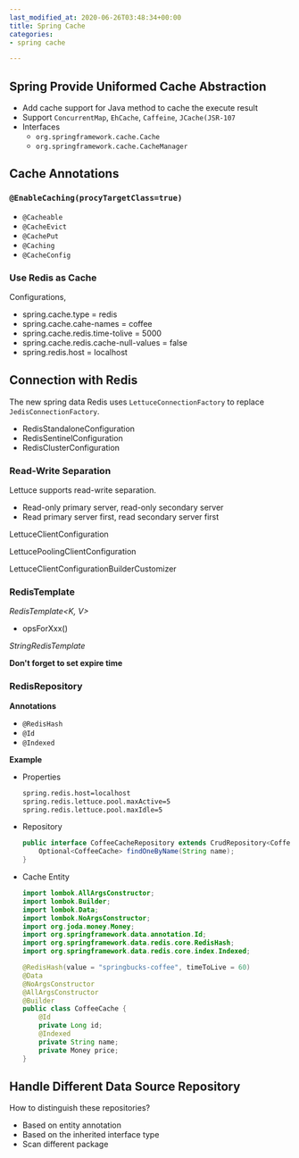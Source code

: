 ```yaml
---
last_modified_at: 2020-06-26T03:48:34+00:00
title: Spring Cache
categories:
- spring cache

---
```

## Spring Provide Uniformed Cache Abstraction

* Add cache support for Java method to cache the execute result
* Support `ConcurrentMap`, `EhCache`, `Caffeine`, `JCache(JSR-107`
* Interfaces
  * `org.springframework.cache.Cache`
  * `org.springframework.cache.CacheManager`

## Cache Annotations

### `@EnableCaching(procyTargetClass=true)`

* `@Cacheable`
* `@CacheEvict`
* `@CachePut`
* `@Caching`
* `@CacheConfig`

### Use Redis as Cache

Configurations,

* spring.cache.type = redis
* spring.cache.cahe-names = coffee
* spring.cache.redis.time-tolive = 5000
* spring.cache.redis.cache-null-values = false
* spring.redis.host = localhost

## Connection with Redis

The new spring data Redis uses `LettuceConnectionFactory` to replace `JedisConnectionFactory`.

* RedisStandaloneConfiguration
* RedisSentinelConfiguration
* RedisClusterConfiguration

### Read-Write Separation

Lettuce supports read-write separation.

* Read-only primary server, read-only secondary server
* Read primary server first, read secondary server first

LettuceClientConfiguration

LettucePoolingClientConfiguration

LettuceClientConfigurationBuilderCustomizer

### RedisTemplate

_RedisTemplate<K, V>_

* opsForXxx()

_StringRedisTemplate_

**Don't forget to set expire time**

### RedisRepository

**Annotations**

* `@RedisHash`
* `@Id`
* `@Indexed`

**Example**

* Properties
  ```bash
  spring.redis.host=localhost
  spring.redis.lettuce.pool.maxActive=5
  spring.redis.lettuce.pool.maxIdle=5
  ```

* Repository
  ```java
  public interface CoffeeCacheRepository extends CrudRepository<CoffeeCache, Long> {
      Optional<CoffeeCache> findOneByName(String name);
  }
  ```
* Cache Entity
  ```java
  import lombok.AllArgsConstructor;
  import lombok.Builder;
  import lombok.Data;
  import lombok.NoArgsConstructor;
  import org.joda.money.Money;
  import org.springframework.data.annotation.Id;
  import org.springframework.data.redis.core.RedisHash;
  import org.springframework.data.redis.core.index.Indexed;
  
  @RedisHash(value = "springbucks-coffee", timeToLive = 60)
  @Data
  @NoArgsConstructor
  @AllArgsConstructor
  @Builder
  public class CoffeeCache {
      @Id
      private Long id;
      @Indexed
      private String name;
      private Money price;
  }
  ```

## Handle Different Data Source Repository

How to distinguish these repositories?

* Based on entity annotation
* Based on the inherited interface type
* Scan different package